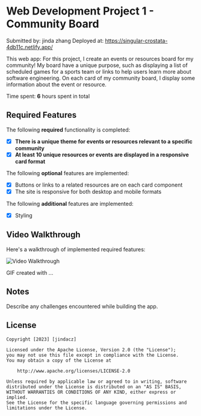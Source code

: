 # Web Development Project 1 - Community Board

Submitted by: jinda zhang
Deployed at: https://singular-crostata-4db11c.netlify.app/

This web app: For this project, I create an events or resources board for my community! My board have a unique purpose, such as displaying a list of scheduled games for a sports team or links to help users learn more about software engineering. On each card of my community board, I display some information about the event or resource.

Time spent: **6** hours spent in total

## Required Features

The following **required** functionality is completed:

- [x] **There is a unique theme for events or resources relevant to a specific community**
- [x] **At least 10 unique resources or events are displayed in a responsive card format**

The following **optional** features are implemented:

- [x] Buttons or links to a related resources are on each card component
- [x] The site is responsive for both desktop and mobile formats

The following **additional** features are implemented:

* [x] Styling

## Video Walkthrough

Here's a walkthrough of implemented required features:

<img src='https://github.com/jindacz/web102-Project-1-Community-Board/blob/main/src/web102-w1.gif' title='Video Walkthrough' width='' alt='Video Walkthrough' />

<!-- Replace this with whatever GIF tool you used! -->
GIF created with ...  
<!-- Recommended tools:
[Kap](https://getkap.co/) for macOS
[ScreenToGif](https://www.screentogif.com/) for Windows
[peek](https://github.com/phw/peek) for Linux. -->

## Notes

Describe any challenges encountered while building the app.

## License

    Copyright [2023] [jindacz]

    Licensed under the Apache License, Version 2.0 (the "License");
    you may not use this file except in compliance with the License.
    You may obtain a copy of the License at

        http://www.apache.org/licenses/LICENSE-2.0

    Unless required by applicable law or agreed to in writing, software
    distributed under the License is distributed on an "AS IS" BASIS,
    WITHOUT WARRANTIES OR CONDITIONS OF ANY KIND, either express or implied.
    See the License for the specific language governing permissions and
    limitations under the License.
